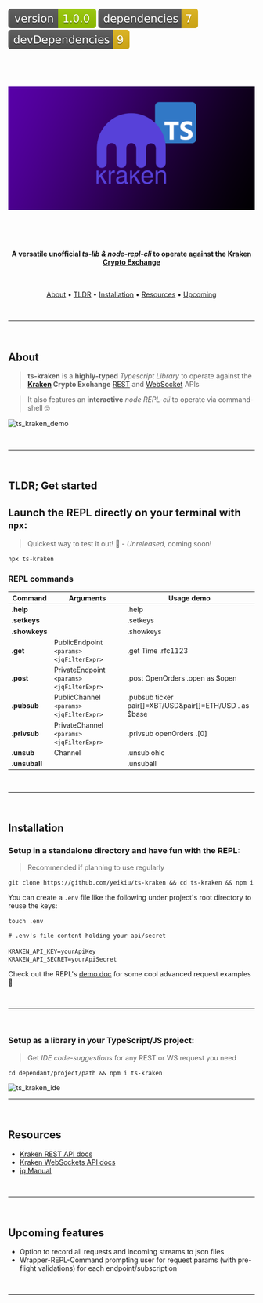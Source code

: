 <img src=".ci_badges/npm-version-badge.svg" /> <img src=".ci_badges/npm-dependencies-badge.svg" /> <img src=".ci_badges/npm-devdependencies-badge.svg" />

<h1 align="center">
  <br>
  <img src=".github/ts_kraken_logo.png" width="640px" alt="ts-ts_kraken_logo" />
</h1>

<br /><br />

<h4 align="center">A versatile unofficial <i>ts-lib & node-repl-cli</i> to operate against the <a href="https://kraken.com">Kraken Crypto Exchange</a></h4>
<br />
<p align="center">
  <a href="#about">About</a> •
  <a href="#tldr-get-started">TLDR</a> •
  <a href="#installation">Installation</a> •
  <a href="#resources">Resources</a> •
  <a href="#upcoming-features">Upcoming</a>
</p>

<br />

---

<br />


## About
  
> **ts-kraken** is a **highly-typed** _Typescript Library_ to operate against the **[Kraken](https://kraken.com) Crypto Exchange** [REST](https://docs.kraken.com/rest/) and [WebSocket](https://docs.kraken.com/websockets/) APIs

> It also features an **interactive** _node REPL-cli_ to operate via command-shell 🤓

![ts_kraken_demo](.github/ts_kraken_demo.gif)

<br />

---

<br />


## TLDR; Get started
## Launch the REPL directly on your terminal with `npx`:

> Quickest way to test it out! 🚀 - _Unreleased,_ coming soon!

````
npx ts-kraken
````

### REPL commands

| Command       | Arguments                                 | Usage demo                                                                               |
| ------------- | ----------------------------------------- | ---------------------------------------------------------------------------------------- |
| **.help**     |                                           | .help                                                                                    |
| **.setkeys**  |                                           | .setkeys                                                                                 |
| **.showkeys** |                                           | .showkeys                                                                                |
| **.get**      | PublicEndpoint `<params> <jqFilterExpr>`  | .get Time .rfc1123                                                                       |
| **.post**     | PrivateEndpoint `<params> <jqFilterExpr>` | .post OpenOrders .open as $open|.open|keys|map($open[.].descr) -table                    |
| **.pubsub**   | PublicChannel `<params> <jqFilterExpr>`   | .pubsub ticker pair[]=XBT/USD&pair[]=ETH/USD . as $base|{pair:.[3],price:$base[1].c[0]}  |
| **.privsub**  | PrivateChannel `<params> <jqFilterExpr>`  | .privsub openOrders .[0]|map(. as $order|keys[0]|$order[.])                              |
| **.unsub**    | Channel                                   | .unsub ohlc                                                                              |
| **.unsuball** |                                           | .unsuball                                                                                |

<br />

---

<br />

## Installation
### Setup in a standalone directory and have fun with the REPL:

> Recommended if planning to use regularly

````
git clone https://github.com/yeikiu/ts-kraken && cd ts-kraken && npm i
````

You can create a `.env` file like the following under project's root directory to reuse the keys:

````
touch .env
````

````
# .env's file content holding your api/secret

KRAKEN_API_KEY=yourApiKey
KRAKEN_API_SECRET=yourApiSecret
````

Check out the REPL's [demo doc](/TODO) for some cool advanced request examples 👀

<br />

---

<br />


### Setup as a library in your TypeScript/JS project:

> Get _IDE code-suggestions_ for any REST or WS request you need

````
cd dependant/project/path && npm i ts-kraken
````

<img src=".github/TODO.png" width="640px" alt="ts_kraken_ide" />

<br />

---

<br />


## Resources

* [Kraken REST API docs](https://docs.kraken.com/rest/)
* [Kraken WebSockets API docs](https://docs.kraken.com/websockets/)
* [jq Manual](https://stedolan.github.io/jq/manual)

<br />

---

<br />


## Upcoming features

- Option to record all requests and incoming streams to json files
- Wrapper-REPL-Command prompting user for request params (with pre-flight validations) for each endpoint/subscription

<br />

---

<br />
